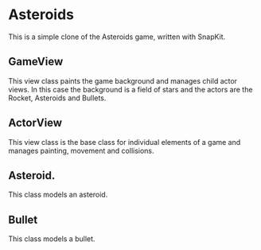 # Asteroids

This is a simple clone of the Asteroids game, written with SnapKit.

## GameView

This view class paints the game background and manages child actor views. In this case the
background is a field of stars and the actors are the Rocket, Asteroids and Bullets.

## ActorView

This view class is the base class for individual elements of a game and manages painting,
movement and collisions.

## Asteroid.

This class models an asteroid.

## Bullet

This class models a bullet.
